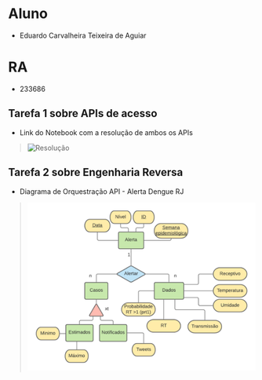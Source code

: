 # Aluno
* Eduardo Carvalheira Teixeira de Aguiar

# RA
* 233686

## Tarefa 1 sobre APIs de acesso

* Link do Notebook com a resolução de ambos os APIs
> ![Resolução](notebook/lab01-api.ipynb)

## Tarefa 2 sobre Engenharia Reversa

* Diagrama de Orquestração API - Alerta Dengue RJ
> ![Diagrama de Orquestração Link 2](images/diagrama_2.png)
